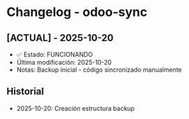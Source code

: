 # Changelog - odoo-sync

## [ACTUAL] - 2025-10-20
- ✅ Estado: FUNCIONANDO
- Última modificación: 2025-10-20
- Notas: Backup inicial - código sincronizado manualmente

## Historial
- 2025-10-20: Creación estructura backup
